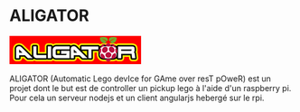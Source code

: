 ALIGATOR
=========

<img src="https://github.com/achorein/aligator/raw/master/client/assets/images/brand.png"/>

ALIGATOR (Automatic Lego devIce for GAme over resT pOweR) est un projet dont le but est de controller un pickup lego à l'aide d'un raspberry pi. Pour cela un serveur nodejs et un client angularjs hebergé sur le rpi.
